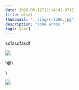 ```yaml
---
date: 2020-05-12T12:14:42.971Z
title: dfsdf
thumbnail: "../img/s-l300.jpg"
description: "some erros "
tags: [car]
---
```


sdfasdfasdf

![](../img/s-l300.jpg)

hjjh

\

![](../img/screenshot-from-2020-03-18-11-19-13.png)
